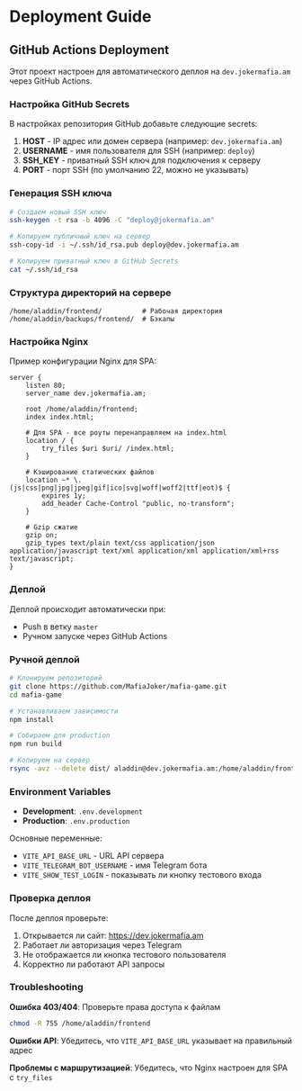 # Deployment Guide

## GitHub Actions Deployment

Этот проект настроен для автоматического деплоя на `dev.jokermafia.am` через GitHub Actions.

### Настройка GitHub Secrets

В настройках репозитория GitHub добавьте следующие secrets:

1. **HOST** - IP адрес или домен сервера (например: `dev.jokermafia.am`)
2. **USERNAME** - имя пользователя для SSH (например: `deploy`)
3. **SSH_KEY** - приватный SSH ключ для подключения к серверу
4. **PORT** - порт SSH (по умолчанию 22, можно не указывать)

### Генерация SSH ключа

```bash
# Создаем новый SSH ключ
ssh-keygen -t rsa -b 4096 -C "deploy@jokermafia.am"

# Копируем публичный ключ на сервер
ssh-copy-id -i ~/.ssh/id_rsa.pub deploy@dev.jokermafia.am

# Копируем приватный ключ в GitHub Secrets
cat ~/.ssh/id_rsa
```

### Структура директорий на сервере

```
/home/aladdin/frontend/          # Рабочая директория
/home/aladdin/backups/frontend/  # Бэкапы
```

### Настройка Nginx

Пример конфигурации Nginx для SPA:

```nginx
server {
    listen 80;
    server_name dev.jokermafia.am;
    
    root /home/aladdin/frontend;
    index index.html;
    
    # Для SPA - все роуты перенаправляем на index.html
    location / {
        try_files $uri $uri/ /index.html;
    }
    
    # Кэширование статических файлов
    location ~* \.(js|css|png|jpg|jpeg|gif|ico|svg|woff|woff2|ttf|eot)$ {
        expires 1y;
        add_header Cache-Control "public, no-transform";
    }
    
    # Gzip сжатие
    gzip on;
    gzip_types text/plain text/css application/json application/javascript text/xml application/xml application/xml+rss text/javascript;
}
```

### Деплой

Деплой происходит автоматически при:
- Push в ветку `master`
- Ручном запуске через GitHub Actions

### Ручной деплой

```bash
# Клонируем репозиторий
git clone https://github.com/MafiaJoker/mafia-game.git
cd mafia-game

# Устанавливаем зависимости
npm install

# Собираем для production
npm run build

# Копируем на сервер
rsync -avz --delete dist/ aladdin@dev.jokermafia.am:/home/aladdin/frontend/
```

### Environment Variables

- **Development**: `.env.development`
- **Production**: `.env.production`

Основные переменные:
- `VITE_API_BASE_URL` - URL API сервера
- `VITE_TELEGRAM_BOT_USERNAME` - имя Telegram бота
- `VITE_SHOW_TEST_LOGIN` - показывать ли кнопку тестового входа

### Проверка деплоя

После деплоя проверьте:
1. Открывается ли сайт: https://dev.jokermafia.am
2. Работает ли авторизация через Telegram
3. Не отображается ли кнопка тестового пользователя
4. Корректно ли работают API запросы

### Troubleshooting

**Ошибка 403/404**: Проверьте права доступа к файлам
```bash
chmod -R 755 /home/aladdin/frontend
```

**Ошибки API**: Убедитесь, что `VITE_API_BASE_URL` указывает на правильный адрес

**Проблемы с маршрутизацией**: Убедитесь, что Nginx настроен для SPA с `try_files`